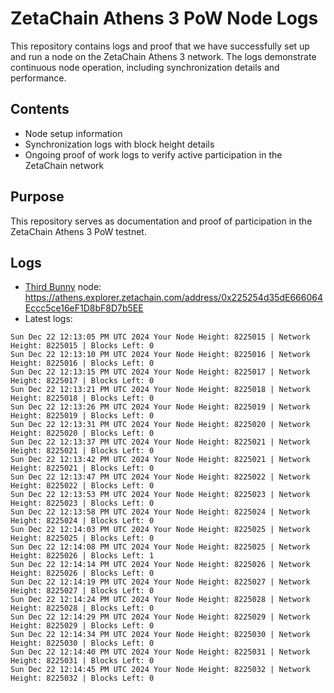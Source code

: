 # ZetaChain Athens 3 PoW Node Logs
This repository contains logs and proof that we have successfully set up and run a node on the ZetaChain Athens 3 network. The logs demonstrate continuous node operation, including synchronization details and performance.

## Contents
- Node setup information
- Synchronization logs with block height details
- Ongoing proof of work logs to verify active participation in the ZetaChain network

## Purpose
This repository serves as documentation and proof of participation in the ZetaChain Athens 3 PoW testnet.

## Logs

- [Third Bunny](https://thirdbunny.xyz/) node: https://athens.explorer.zetachain.com/address/0x225254d35dE666064Eccc5ce16eF1D8bF8D7b5EE
- Latest logs:
```
Sun Dec 22 12:13:05 PM UTC 2024 Your Node Height: 8225015 | Network Height: 8225015 | Blocks Left: 0
Sun Dec 22 12:13:10 PM UTC 2024 Your Node Height: 8225016 | Network Height: 8225016 | Blocks Left: 0
Sun Dec 22 12:13:15 PM UTC 2024 Your Node Height: 8225017 | Network Height: 8225017 | Blocks Left: 0
Sun Dec 22 12:13:21 PM UTC 2024 Your Node Height: 8225018 | Network Height: 8225018 | Blocks Left: 0
Sun Dec 22 12:13:26 PM UTC 2024 Your Node Height: 8225019 | Network Height: 8225019 | Blocks Left: 0
Sun Dec 22 12:13:31 PM UTC 2024 Your Node Height: 8225020 | Network Height: 8225020 | Blocks Left: 0
Sun Dec 22 12:13:37 PM UTC 2024 Your Node Height: 8225021 | Network Height: 8225021 | Blocks Left: 0
Sun Dec 22 12:13:42 PM UTC 2024 Your Node Height: 8225021 | Network Height: 8225021 | Blocks Left: 0
Sun Dec 22 12:13:47 PM UTC 2024 Your Node Height: 8225022 | Network Height: 8225022 | Blocks Left: 0
Sun Dec 22 12:13:53 PM UTC 2024 Your Node Height: 8225023 | Network Height: 8225023 | Blocks Left: 0
Sun Dec 22 12:13:58 PM UTC 2024 Your Node Height: 8225024 | Network Height: 8225024 | Blocks Left: 0
Sun Dec 22 12:14:03 PM UTC 2024 Your Node Height: 8225025 | Network Height: 8225025 | Blocks Left: 0
Sun Dec 22 12:14:08 PM UTC 2024 Your Node Height: 8225025 | Network Height: 8225026 | Blocks Left: 1
Sun Dec 22 12:14:14 PM UTC 2024 Your Node Height: 8225026 | Network Height: 8225026 | Blocks Left: 0
Sun Dec 22 12:14:19 PM UTC 2024 Your Node Height: 8225027 | Network Height: 8225027 | Blocks Left: 0
Sun Dec 22 12:14:24 PM UTC 2024 Your Node Height: 8225028 | Network Height: 8225028 | Blocks Left: 0
Sun Dec 22 12:14:29 PM UTC 2024 Your Node Height: 8225029 | Network Height: 8225029 | Blocks Left: 0
Sun Dec 22 12:14:34 PM UTC 2024 Your Node Height: 8225030 | Network Height: 8225030 | Blocks Left: 0
Sun Dec 22 12:14:40 PM UTC 2024 Your Node Height: 8225031 | Network Height: 8225031 | Blocks Left: 0
Sun Dec 22 12:14:45 PM UTC 2024 Your Node Height: 8225032 | Network Height: 8225032 | Blocks Left: 0
```
